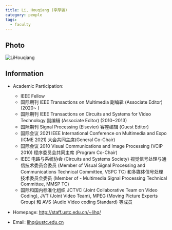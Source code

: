 ```yaml
---
title: Li, Houqiang (李厚强)
category: people
tags:
  - faculty
---
```


## Photo
![LiHouqiang](http://staff.ustc.edu.cn/~lihq/assets/images/main_400x300.jpg)


## Information

- Academic Participation:
  - IEEE Fellow
  - 国际期刊 IEEE Transactions on Multimedia 副编辑 (Associate Editor) (2020~ )
  - 国际期刊 IEEE Transactions on Circuits and Systems for Video Technology 副编辑 (Associate Editor) (2010~2013)
  - 国际期刊 Signal Processing (Elsevier) 客座编辑 (Guest Editor)
  - 国际会议 2021 IEEE International Conference on Multimedia and Expo (ICME 2021) 大会共同主席(General Co-Chair)
  - 国际会议 2010 Visual Communications and Image Processing (VCIP 2010) 程序委员会共同主席 (Program Co-Chair)
  - IEEE 电路与系统协会 (Circuits and Systems Society) 视觉信号处理与通信技术委员会委员 (Member of Visual Signal Processing and Communications Technical Committee, VSPC TC) 和多媒体信号处理技术委员会委员 (Member of - Multimedia   Signal Processing Technical Committee, MMSP TC)
  - 国际和国内标准化组织 JCTVC (Joint Collaborative Team on Video Coding), JVT (Joint Video Team), MPEG (Moving Picture Experts Group) 和 AVS (Audio Video coding Standard) 等成员

- Homepage: <http://staff.ustc.edu.cn/~lihq/>
- Email: lihq@ustc.edu.cn
